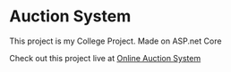 # Auction System

This project is my College Project. Made on ASP.net Core 

Check out this project live at [Online Auction System](http://onlineauctionsystem.somee.com/)
